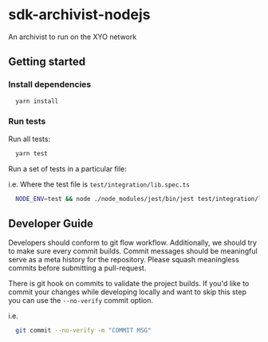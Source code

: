 # sdk-archivist-nodejs

An archivist to run on the XYO network

## Getting started

### Install dependencies

```sh
  yarn install
```

### Run tests

Run all tests:

```sh
  yarn test
```

Run a set of tests in a particular file:

i.e. Where the test file is `test/integration/lib.spec.ts`

```sh
  NODE_ENV=test && node ./node_modules/jest/bin/jest test/integration/lib.spec.ts
```

## Developer Guide

Developers should conform to git flow workflow. Additionally, we should try to make sure
every commit builds. Commit messages should be meaningful serve as a meta history for the
repository. Please squash meaningless commits before submitting a pull-request.

There is git hook on commits to validate the project builds. If you'd like to commit your changes
while developing locally and want to skip this step you can use the `--no-verify` commit option.

i.e.

```sh
  git commit --no-verify -m "COMMIT MSG"
```
